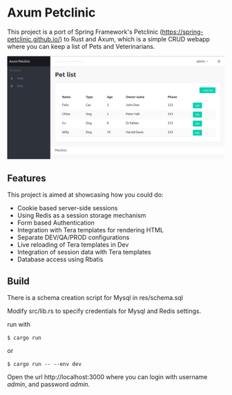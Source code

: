 # Axum Petclinic 

This project is a port of Spring Framework's Petclinic (https://spring-petclinic.github.io/)  to Rust and Axum, which is a simple CRUD webapp where you can keep a list of Pets and Veterinarians.



[screenshot-home]: screenshot.png

![screenshot-home]

## Features 

This project is aimed at showcasing how you could do:

* Cookie based server-side sessions
* Using Redis as a session storage mechanism
* Form based Authentication
* Integration with Tera templates for rendering HTML
* Separate DEV/QA/PROD configurations
* Live reloading of Tera templates in Dev 
* Integration of session data with Tera templates
* Database access using Rbatis

## Build

 There is a schema creation script for Mysql in res/schema.sql
 
 Modify src/lib.rs to specify credentials for Mysql and Redis settings.
 
 run with
 
 ```
 $ cargo run 
 ```
 
 or 
 
 ```
 $ cargo run -- --env dev
 ```

Open the url http://localhost:3000 where you can login with username *admin*, and password *admin*.
